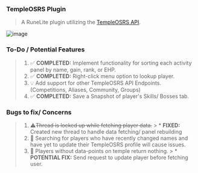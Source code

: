 ### TempleOSRS Plugin

> A RuneLite plugin utilizing the [TempleOSRS API](https://templeosrs.com/api_doc.php). <br>

![image](https://user-images.githubusercontent.com/60162255/168956952-9759ebe4-fc67-47bb-ae84-50be41df0f8c.png)

### To-Do / Potential Features

> 1. ✅ **COMPLETED:** Implement functionality for sorting each activity panel by name, gain, rank, or EHP.
> 2. ✅ **COMPLETED:** Right-click menu option to lookup player.
> 3. 💡 Add support for other TempleOSRS API Endpoints. (Competitions, Aliases, Community, Groups)
> 4. ✅ **COMPLETED:** Save a Snapshot of player's Skills/ Bosses tab.

### Bugs to fix/ Concerns

> 1. ⚠️~~Thread is locked up while fetching player data.~~
     >    * **FIXED:** Created new thread to handle data fetching/ panel rebuilding
> 2. 🐛 Searching for players who have recently changed names and have yet to update their TempleOSRS profile will cause issues.
> 3. 📓 Players without data-points on temple return nothing.
     >    * **POTENTIAL FIX:** Send request to update player before fetching user.
